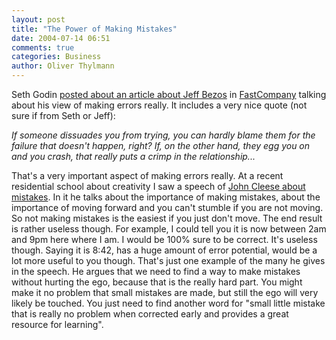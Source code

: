 ```yaml
---
layout: post
title: "The Power of Making Mistakes"
date: 2004-07-14 06:51
comments: true
categories: Business
author: Oliver Thylmann
---
```



Seth Godin [posted about  an article about Jeff Bezos](http://sethgodin.typepad.com/seths_blog/2004/07/maybe_you_shoul.html) in [FastCompany](http://www.fastcompany.com/) talking about his view of making errors really. It includes a very nice quote (not sure if from Seth or Jeff): 

*If someone dissuades you from trying, you can hardly blame them for the failure that doesn't happen, right? If, on the other hand, they egg you on and you crash, that really puts a crimp in the relationship...*

That's a very important aspect of making errors really. At a recent residential school about creativity I saw a speech of [John Cleese about mistakes](http://trainingabc.com/xcart/customer/product.php?productid=16163&amp;cat=&amp;page=1). In it he talks about the importance of making mistakes, about the importance of moving forward and you can't stumble if you are not moving. So not making mistakes is the easiest if you just don't move. The end result is rather useless though. For example, I could tell you it is now between 2am and 9pm here where I am. I would be 100% sure to be correct. It's useless though. Saying it is 8:42, has a huge amount of error potential, would be a lot more useful to you though. That's just one example of the many he gives in the speech. He argues that we need to find a way to make mistakes without hurting the ego, because that is the really hard part. You might make it no problem that small mistakes are made, but still the ego will very likely be touched. You just need to find another word for &quot;small little mistake that is really no problem when corrected early and provides a great resource for learning&quot;.

